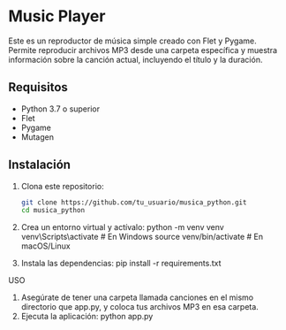 # Music Player

Este es un reproductor de música simple creado con Flet y Pygame. Permite reproducir archivos MP3 desde una carpeta específica y muestra información sobre la canción actual, incluyendo el título y la duración.

## Requisitos

- Python 3.7 o superior
- Flet
- Pygame
- Mutagen

## Instalación

1. Clona este repositorio:
   ```sh
   git clone https://github.com/tu_usuario/musica_python.git
   cd musica_python
   ```

2. Crea un entorno virtual y actívalo:
python -m venv venv
venv\Scripts\activate  # En Windows
source venv/bin/activate  # En macOS/Linux

3. Instala las dependencias:
pip install -r requirements.txt

USO
 1. Asegúrate de tener una carpeta llamada canciones en el mismo directorio que app.py, y coloca tus archivos MP3 en esa carpeta.
 2. Ejecuta la aplicación:
 python app.py
